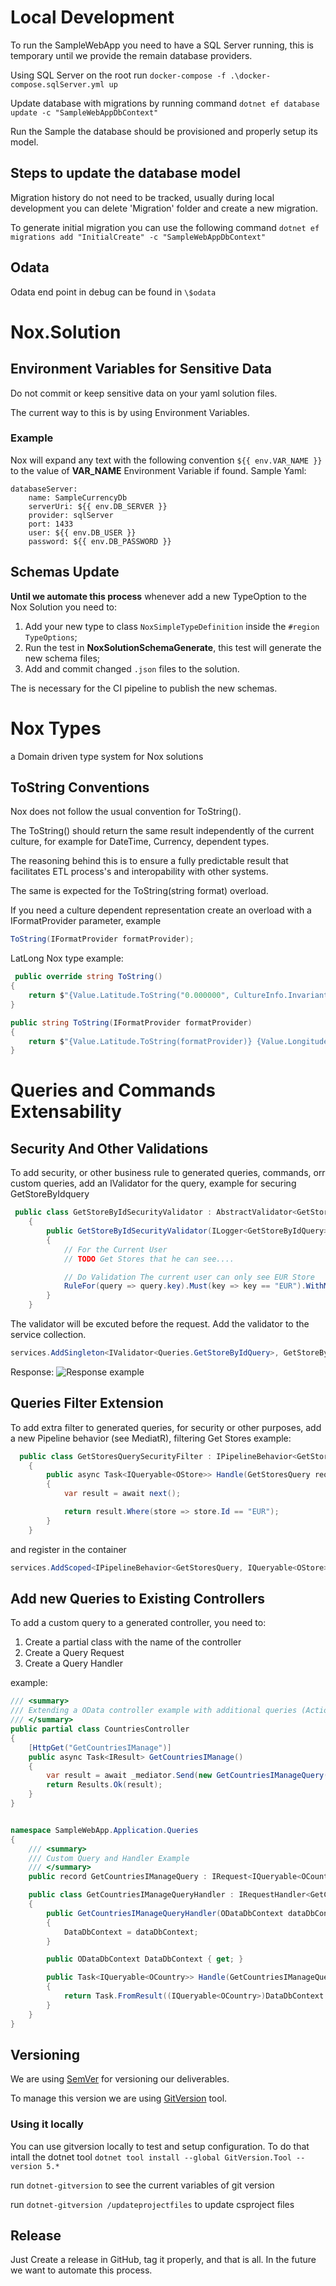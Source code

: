 # Local Development

To run the SampleWebApp you need to have a SQL Server running, this is temporary until we provide the remain database providers.

Using SQL Server on the root run `docker-compose -f .\docker-compose.sqlServer.yml up`

Update database with migrations by running command `dotnet ef database update -c "SampleWebAppDbContext"`

Run the Sample the database should be provisioned and properly setup its model.

## Steps to update the database model

Migration history do not need to be tracked, usually during local development you can delete 'Migration' folder and create a new migration.

To generate initial migration you can use the following command `dotnet ef migrations add "InitialCreate" -c "SampleWebAppDbContext"`

## Odata

Odata end point in debug can be found in `\$odata`

# Nox.Solution

## Environment Variables for Sensitive Data

Do not commit or keep sensitive data on your yaml solution files.

The current way to this is by using Environment Variables.

### Example

Nox will expand any text with the following convention  ``${{ env.VAR_NAME }}`` to the value of **VAR_NAME** Environment Variable if found.
Sample Yaml:

    databaseServer:
        name: SampleCurrencyDb
        serverUri: ${{ env.DB_SERVER }}
        provider: sqlServer
        port: 1433
        user: ${{ env.DB_USER }}
        password: ${{ env.DB_PASSWORD }}

## Schemas Update

**Until we automate this process** whenever add a new TypeOption to the Nox Solution you need to:

1. Add your new type to class `NoxSimpleTypeDefinition` inside the `#region TypeOptions`;
2. Run the test in **NoxSolutionSchemaGenerate**, this test will generate the new schema files;
3. Add and commit changed `.json` files to the solution.

The is necessary for the CI pipeline to publish the new schemas.

# Nox Types

a Domain driven type system for Nox solutions

## ToString Conventions

Nox does not follow the usual convention for ToString().

The ToString() should return the same result independently of the current culture, for example for DateTime, Currency, dependent types.

The reasoning behind this is to ensure a fully predictable result that facilitates ETL process's and interopability with other systems.

The same is expected for the ToString(string format) overload.

If you need a culture dependent representation create an overload with a IFormatProvider parameter, example

```c#
ToString(IFormatProvider formatProvider);
```

LatLong Nox type example:

```c#
 public override string ToString()
{
    return $"{Value.Latitude.ToString("0.000000", CultureInfo.InvariantCulture)} {Value.Longitude.ToString("0.000000", CultureInfo.InvariantCulture)}";
}

public string ToString(IFormatProvider formatProvider)
{
    return $"{Value.Latitude.ToString(formatProvider)} {Value.Longitude.ToString(formatProvider)}";
}
```
# Queries and Commands Extensability

## Security And Other Validations

To add security, or other business rule to generated queries, commands, orr custom queries, add an IValidator for the query, example for securing GetStoreByIdquery

```c#
 public class GetStoreByIdSecurityValidator : AbstractValidator<GetStoreByIdQuery>
    {
        public GetStoreByIdSecurityValidator(ILogger<GetStoreByIdQuery> logger)
        {
            // For the Current User
            // TODO Get Stores that he can see.... 

            // Do Validation The current user can only see EUR Store
            RuleFor(query => query.key).Must(key => key == "EUR").WithMessage("No permissions to access this store");            
        }
    }
```

The validator will be excuted before the request. Add the validator to the service collection.

```c#
services.AddSingleton<IValidator<Queries.GetStoreByIdQuery>, GetStoreByIdSecurityValidator>();
```

Response:
![Response example](/docs/images//securityexceptionexample.png)

## Queries Filter Extension

To add extra filter to generated queries, for security or other purposes, add a new Pipeline behavior (see MediatR), filtering Get Stores example:

```c#
  public class GetStoresQuerySecurityFilter : IPipelineBehavior<GetStoresQuery, IQueryable<OStore>>
    {
        public async Task<IQueryable<OStore>> Handle(GetStoresQuery request, RequestHandlerDelegate<IQueryable<OStore>> next, CancellationToken cancellationToken)
        {
            var result = await next();

            return result.Where(store => store.Id == "EUR");
        }
    }
```

and register in the container

```c#
services.AddScoped<IPipelineBehavior<GetStoresQuery, IQueryable<OStore>>, GetStoresQuerySecurityFilter> ()
```

## Add new Queries to Existing Controllers

To add a custom query to a generated controller, you need to:

1. Create a partial class with the name of the controller
1. Create a Query Request
1. Create a Query Handler

example:

```c#
/// <summary>
/// Extending a OData controller example with additional queries (Action) and commands (Functions)
/// </summary>
public partial class CountriesController
{
    [HttpGet("GetCountriesIManage")]
    public async Task<IResult> GetCountriesIManage()
    {
        var result = await _mediator.Send(new GetCountriesIManageQuery());
        return Results.Ok(result);
    }
}


namespace SampleWebApp.Application.Queries
{
    /// <summary>
    /// Custom Query and Handler Example
    /// </summary>
    public record GetCountriesIManageQuery : IRequest<IQueryable<OCountry>>;

    public class GetCountriesIManageQueryHandler : IRequestHandler<GetCountriesIManageQuery, IQueryable<OCountry>>
    {
        public GetCountriesIManageQueryHandler(ODataDbContext dataDbContext)
        {
            DataDbContext = dataDbContext;
        }

        public ODataDbContext DataDbContext { get; }

        public Task<IQueryable<OCountry>> Handle(GetCountriesIManageQuery request, CancellationToken cancellationToken)
        {
            return Task.FromResult((IQueryable<OCountry>)DataDbContext.Countries.Where(country => country.Population > 12348));
        }
    }
}
```

## Versioning

We are using [SemVer](https://semver.org/) for versioning our deliverables.

To manage this version we are using [GitVersion](https://github.com/GitTools/GitVersion) tool.

### Using it locally

You can use gitversion locally to test and setup configuration. To do that intall the dotnet tool `dotnet tool install --global GitVersion.Tool --version 5.*`

run `dotnet-gitversion` to see the current variables of git version

run `dotnet-gitversion /updateprojectfiles` to update csproject files

## Release

Just Create a release in GitHub, tag it properly, and that is all. In the future we want to automate this process.
